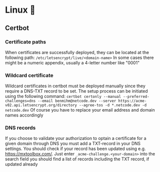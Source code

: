 # Linux 🐧
## Certbot
### Certificate paths
When certificates are successfully deployed, they can be located at the following path: `/etc/letsencrypt/live/<domain-name>`
In some cases there might be a numeric appendix, usually a 4-letter number like "0001"

### Wildcard certificate
Wildcard certificates in certbot must be deployed manually since they require a DNS-TXT record to be set. The setup process can be initiated using the following command:
`certbot certonly --manual --preferred-challenges=dns --email benmihm@netcode.dev --server https://acme-v02.api.letsencrypt.org/directory --agree-tos -d *.netcode.dev -d netcode.dev`
Of course you have to replace your email address and domain names accordingly

### DNS records
If you choose to validate your authorization to optain a certificate for a given domain through DNS you must add a TXT-record in your DNS settings. 
You should check if your record has been updated using e.g. https://mxtoolbox.com/. Just enter `_acme-challenge.<your-domain>` into the search field you should find a list of records including the TXT record, if updated already